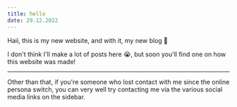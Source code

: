 ```yaml
---
title: hello
date: 29.12.2022
---
```


Haii, this is my new website, and with it, my new blog 🥳

I don't think I'll make a lot of posts here 😭, but soon you'll find one on how this website was made!

---

Other than that, if you're someone who lost contact with me since the online persona switch, you can very well try contacting me via the various social media links on the sidebar.